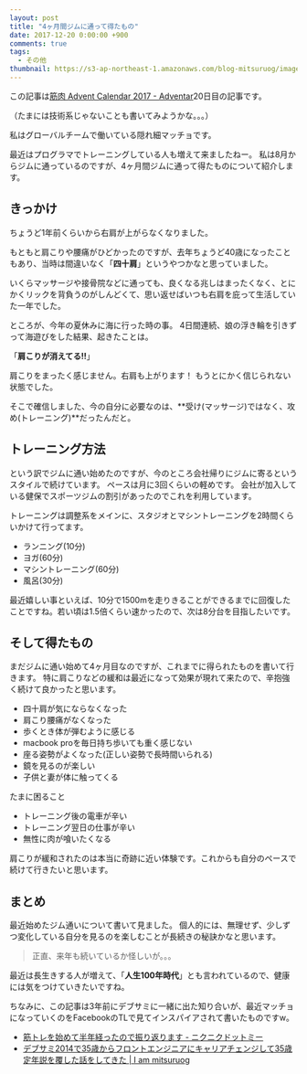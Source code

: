 ```yaml
---
layout: post
title: "4ヶ月間ジムに通って得たもの"
date: 2017-12-20 0:00:00 +900
comments: true
tags:
  - その他
thumbnail: https://s3-ap-northeast-1.amazonaws.com/blog-mitsuruog/images/2017/gym.png
---
```

この記事は[筋肉 Advent Calendar 2017 \- Adventar](https://adventar.org/calendars/2143#list-2017-12-12)20日目の記事です。

（たまには技術系じゃないことも書いてみようかな。。。）

私はグローバルチームで働いている隠れ細マッチョです。

最近はプログラマでトレーニングしている人も増えて来ましたねー。
私は8月からジムに通っているのですが、4ヶ月間ジムに通って得たものについて紹介します。

## きっかけ
ちょうど1年前くらいから右肩が上がらなくなりました。

もともと肩こりや腰痛がひどかったのですが、去年ちょうど40歳になったこともあり、当時は間違いなく「**四十肩**」というやつかなと思っていました。

いくらマッサージや接骨院などに通っても、良くなる兆しはまったくなく、とにかくリックを背負うのがしんどくて、思い返せばいつも右肩を庇って生活していた一年でした。

ところが、今年の夏休みに海に行った時の事。
4日間連続、娘の浮き輪を引きずって海遊びをした結果、起きたことは。

「**肩こりが消えてる!!**」

 肩こりをまったく感じません。右肩も上がります！
 もうとにかく信じられない状態でした。

 そこで確信しました、今の自分に必要なのは、**受け(マッサージ)ではなく、攻め(トレーニング)**だったんだと。

## トレーニング方法
という訳でジムに通い始めたのですが、今のところ会社帰りにジムに寄るというスタイルで続けています。
ペースは月に3回くらいの軽めです。
会社が加入している健保でスポーツジムの割引があったのでこれを利用しています。

トレーニングは調整系をメインに、スタジオとマシントレーニングを2時間くらいかけて行ってます。

- ランニング(10分)
- ヨガ(60分)
- マシントレーニング(60分)
- 風呂(30分)

最近嬉しい事といえば、10分で1500mを走りきることができるまでに回復したことですね。若い頃は1.5倍くらい速かったので、次は8分台を目指したいです。

## そして得たもの

まだジムに通い始めて4ヶ月目なのですが、これまでに得られたものを書いて行きます。
特に肩こりなどの緩和は最近になって効果が現れて来たので、辛抱強く続けて良かったと思います。

- 四十肩が気にならなくなった
- 肩こり腰痛がなくなった
- 歩くとき体が弾むように感じる
- macbook proを毎日持ち歩いても重く感じない
- 座る姿勢がよくなった(正しい姿勢で長時間いられる)
- 鏡を見るのが楽しい
- 子供と妻が体に触ってくる

たまに困ること

- トレーニング後の電車が辛い
- トレーニング翌日の仕事が辛い
- 無性に肉が喰いたくなる

肩こりが緩和されたのは本当に奇跡に近い体験です。これからも自分のペースで続けて行きたいと思います。

## まとめ
最近始めたジム通いについて書いて見ました。
個人的には、無理せず、少しずつ変化している自分を見るのを楽しむことが長続きの秘訣かなと思います。

> 正直、来年も続いているか怪しいが。。。

最近は長生きする人が増えて、「**人生100年時代**」とも言われているので、健康には気をつけていきたいですね。

ちなみに、この記事は3年前にデブサミに一緒に出た知り合いが、最近マッチョになっていくのをFacebookのTLで見てインスパイアされて書いたものですw。

- [筋トレを始めて半年経ったので振り返ります \- ニクニクドットミー](http://blog.nikuniku.me/entry/2017/12/18/141807)
- [デブサミ2014で35歳からフロントエンジニアにキャリアチェンジして35歳定年説を覆した話をしてきた \| I am mitsuruog](https://blog.mitsuruog.info/2014/02/20143535.html)
